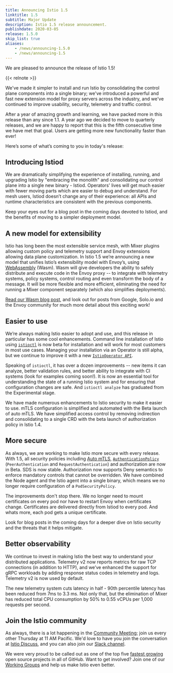 ```yaml
---
title: Announcing Istio 1.5
linktitle: 1.5
subtitle: Major Update
description: Istio 1.5 release announcement.
publishdate: 2020-03-05
release: 1.5.0
skip_list: true
aliases:
    - /news/announcing-1.5.0
    - /news/announcing-1.5
---
```


We are pleased to announce the release of Istio 1.5!

{{< relnote >}}

We've made it simpler to
install and run Istio by consolidating the control plane components into a
single binary; we've introduced a powerful and fast new extension model for
proxy servers across the industry, and we've continued to improve usability,
security, telemetry and traffic control.

After a year of amazing growth and learning, we have packed more in this release
than any since 1.1.  A year ago we decided to move to quarterly releases, and
we are happy to report that this is the fifth consecutive time we have met that
goal. Users are getting more new functionality faster than ever!

Here’s some of what’s coming to you in today's release:

## Introducing Istiod

We are dramatically simplifying the experience of installing, running, and
upgrading Istio by "embracing the monolith" and consolidating our control plane
into a single new binary - Istiod. Operators' lives will get much easier with
fewer moving parts which are easier to debug and understand.  For mesh users,
Istiod doesn’t change any of their experience: all APIs and runtime
characteristics are consistent with the previous components.

Keep your eyes out for a blog post in the coming days devoted to Istiod, and
the benefits of moving to a simpler deployment model.

## A new model for extensibility

Istio has long been the most extensible service mesh, with Mixer plugins
allowing custom policy and telemetry support and Envoy extensions allowing data
plane customization. In Istio 1.5 we’re announcing a new model that unifies
Istio’s extensibility model with Envoy’s, using
[WebAssembly](https://webassembly.org/) (Wasm). Wasm will give developers the
ability to safely distribute and execute code in the Envoy proxy -- to integrate
with telemetry systems, policy systems, control routing and even transform the
body of a message. It will be more flexible and more efficient, eliminating the
need for running a Mixer component separately (which also simplifies
deployments).

[Read our Wasm blog post](/blog/2020/wasm-announce/), and look out for posts
from Google, Solo.io and the Envoy community for much more detail about this
exciting work!

## Easier to use

We’re always making Istio easier to adopt and use, and this release in
particular has some cool enhancements. Command line installation of Istio using
[`istioctl`](/pt-br/docs/reference/commands/istioctl) is now beta for installation and
will work for most customers in most use cases. Managing your installation via
an Operator is still alpha, but we continue to improve it with a new
[`IstioOperator API`](/pt-br/docs/reference/config/istio.operator.v1alpha1/).

Speaking of `istioctl`, it has over a dozen improvements -- new items it can
analyze, better validation rules, and better ability to integrate with CI
systems (look for examples coming soon!). It is
now an essential tool for understanding the state of a running Istio system and
for ensuring that configuration changes are safe. And `istioctl analyze` has
graduated from the Experimental stage.

We have made numerous enhancements to Istio security to make it easier to use.
mTLS configuration is simplified and automated with the Beta launch of auto
mTLS.  We have simplified access control by removing indirection and
consolidating to a single CRD with the beta launch of authorization policy in
Istio 1.4.

## More secure

As always, we are working to make Istio more secure with every release. With
1.5, all security policies including
[Auto mTLS](/pt-br/docs/tasks/security/authentication/authn-policy/#auto-mutual-tls),
[`AuthenticationPolicy`](https://archive.istio.io/1.4/docs/reference/config/security/istio.authentication.v1alpha1/)
(`PeerAuthentication` and `RequestAuthentication`) and authorization are now in
Beta. SDS is now stable. Authorization now supports Deny semantics to enforce
mandatory controls that cannot be overridden. We have combined the Node agent
and the Istio agent into a single binary, which means we no longer require
configuration of a `PodSecurityPolicy`.

The improvements don't stop there. We no longer need to mount certificates on
every pod nor have to restart Envoy when certificates change. Certificates are
delivered directly from Istiod to every pod. And whats more, each pod gets a
unique certificate.

Look for blog posts in the coming days for a deeper dive on Istio security and
the threats that it helps mitigate.

## Better observability

We continue to invest in making Istio the best way to understand your
distributed applications. Telemetry v2 now reports metrics for raw TCP
connections (in addition to HTTP), and we’ve enhanced the support for gRPC
workloads by adding response status codes in telemetry and logs. Telemetry v2
is now used by default.

The new telemetry system cuts latency in half - 90th percentile latency has been
reduced from 7ms to 3.3 ms. Not only that, but the elimination of Mixer has
reduced total CPU consumption by 50% to 0.55 vCPUs per 1,000 requests per
second.

## Join the Istio community

As always, there is a lot happening in the
[Community Meeting](https://github.com/istio/community#community-meeting);
join us every other Thursday at 11 AM Pacific. We'd love to have you join the
conversation at [Istio Discuss](https://discuss.istio.io), and you can also join
our [Slack channel](https://istio.slack.com).

We were very proud to be called out as one of the top five
[fastest growing](https://octoverse.github.com/#top-and-trending-projects)
open source projects in all of GitHub. Want to get involved? Join one of our
[Working Groups](https://github.com/istio/community/blob/master/WORKING-GROUPS.md)
and help us make Istio even better.
